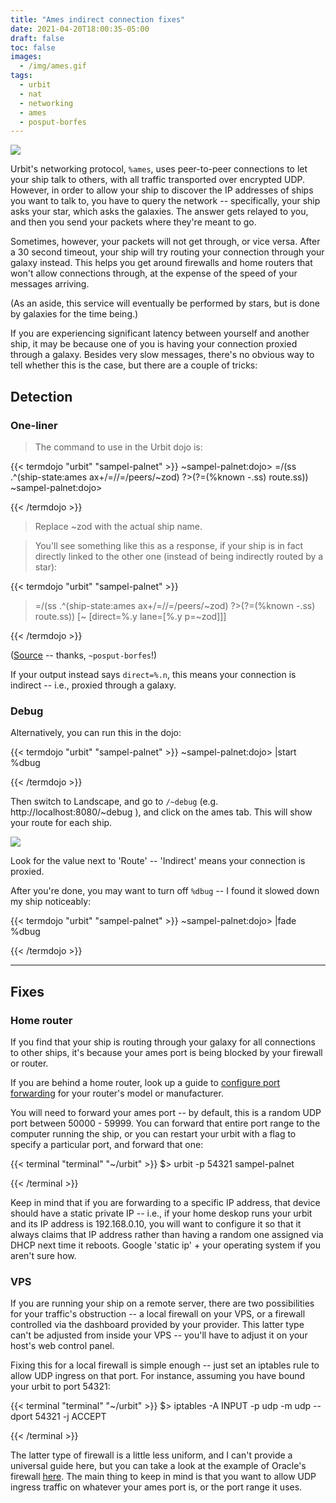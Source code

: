 ```yaml
---
title: "Ames indirect connection fixes"
date: 2021-04-20T18:00:35-05:00
draft: false
toc: false
images:
  - /img/ames.gif
tags: 
  - urbit
  - nat
  - networking
  - ames
  - posput-borfes
---
```


![](/img/ames.gif)

Urbit's networking protocol, `%ames`, uses peer-to-peer connections to let your ship talk to others, with all traffic transported over encrypted UDP. However, in order to allow your ship to discover the IP addresses of ships you want to talk to, you have to query the network -- specifically, your ship asks your star, which asks the galaxies. The answer gets relayed to you, and then you send your packets where they're meant to go. 

Sometimes, however, your packets will not get through, or vice versa. After a 30 second timeout, your ship will try routing your connection through your galaxy instead. This helps you get around  firewalls and home routers that won't allow connections through, at the expense of the speed of your messages arriving.

(As an aside, this service will eventually be performed by stars, but is done by galaxies for the time being.)

If you are experiencing significant latency between yourself and another ship, it may be because one of you is having your connection proxied through a galaxy. Besides very slow messages, there's no obvious way to tell whether this is the case, but there are a couple of tricks:

## Detection

### One-liner

> The command to use in the Urbit dojo is:

{{< termdojo "urbit" "sampel-palnet" >}}
~sampel-palnet:dojo> =/(ss .^(ship-state:ames ax+/=//=/peers/~zod) ?>(?=(%known -.ss) route.ss))
~sampel-palnet:dojo>
 

 
{{< /termdojo >}}



> Replace ~zod with the actual ship name.

> You'll see something like this as a response, if your ship is in fact directly linked to the other one (instead of being indirectly routed by a star):

{{< termdojo "urbit" "sampel-palnet" >}}
> =/(ss .^(ship-state:ames ax+/=//=/peers/~zod) ?>(?=(%known -.ss) route.ss))
[~ [direct=%.y lane=[%.y p=~zod]]]
 
{{< /termdojo >}}


([Source](https://rudd-o.com/linux-and-free-software/how-to-find-out-if-your-urbit-ship-is-directly-or-indirectly-routing-to-another-urbit-ship) -- thanks, `~posput-borfes`!)


If your output instead says `direct=%.n`, this means your connection is indirect -- i.e., proxied through a galaxy. 

### Debug

Alternatively, you can run this in the dojo:

{{< termdojo "urbit" "sampel-palnet" >}}
~sampel-palnet:dojo> |start %dbug
 

{{< /termdojo >}}

Then switch to Landscape, and go to `/~debug` (e.g. http://localhost:8080/~debug ), and click on the ames tab. This will show your route for each ship.

![](/img/debug.png)

Look for the value next to 'Route' -- 'Indirect' means your connection is proxied.

After you're done, you may want to turn off `%dbug` -- I found it slowed down my ship noticeably:

{{< termdojo "urbit" "sampel-palnet" >}}
~sampel-palnet:dojo> |fade %dbug
 

{{< /termdojo >}}

--- 

## Fixes 

### Home router

If you find that your ship is routing through your galaxy for all connections to other ships, it's because your ames port is being blocked by your firewall or router. 

If you are behind a home router, look up a guide to [configure port forwarding](https://www.noip.com/support/knowledgebase/general-port-forwarding-guide/) for your router's model or manufacturer. 

You will need to forward your ames port -- by default, this is a random UDP port between 50000 - 59999. You can forward that entire port range to the computer running the ship, or you can restart your urbit with a flag to specify a particular port, and forward that one:

{{< terminal "terminal" "~/urbit" >}}
$> urbit -p 54321 sampel-palnet
 
 
{{< /terminal >}}

Keep in mind that if you are forwarding to a specific IP address, that device should have a static private IP -- i.e., if your home deskop runs your urbit and its IP address is 192.168.0.10, you will want to configure it so that it always claims that IP address rather than having a random one assigned via DHCP next time it reboots. Google 'static ip' + your operating system if you aren't sure how.


### VPS

If you are running your ship on a remote server, there are two possibilities for your traffic's obstruction -- a local firewall on your VPS, or a firewall controlled via the dashboard provided by your provider. This latter type can't be adjusted from inside your VPS -- you'll have to adjust it on your host's web control panel.

Fixing this for a local firewall is simple enough -- just set an iptables rule to allow UDP ingress on that port. For instance, assuming you have bound your urbit to port 54321:

{{< terminal "terminal" "~/urbit" >}}
$> iptables -A INPUT -p udp -m udp --dport 54321 -j ACCEPT
 
 
{{< /terminal >}}

The latter type of firewall is a little less uniform, and I can't provide a universal guide here, but you can take a look at the example of Oracle's firewall [here](https://subject.network/posts/free-cloud-oracle/#configuring-software). The main thing to keep in mind is that you want to allow UDP ingress traffic on whatever your ames port is, or the port range it uses.